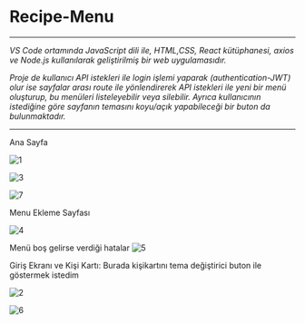 # Recipe-Menu
<hr/>
<i> VS Code ortamında JavaScript dili ile, HTML,CSS, React kütüphanesi, axios ve Node.js kullanılarak 
geliştirilmiş bir web uygulamasıdır. 

Proje de kullanıcı API istekleri ile login işlemi yaparak (authentication-JWT) olur ise sayfalar 
arası route ile yönlendirerek API istekleri ile yeni bir menü oluşturup, bu menüleri listeleyebilir veya 
silebilir. Ayrıca kullanıcının istediğine göre sayfanın temasını koyu/açık yapabileceği bir buton da 
bulunmaktadır.
</i> 
<hr/>
Ana Sayfa

![1](https://github.com/KartalEren/Recipe-Menu/assets/130454405/a2d8a559-bdd1-4596-857e-0cebd7568e29)


![3](https://github.com/KartalEren/Recipe-Menu/assets/130454405/0e288f24-ad38-46ac-81ed-fe825925a2e7)

![7](https://github.com/KartalEren/Recipe-Menu/assets/130454405/45cc6d15-ec9d-4c39-a97c-0c0ec4a551dd)

Menu Ekleme Sayfası

![4](https://github.com/KartalEren/Recipe-Menu/assets/130454405/c2e17171-09ab-460a-9adc-d7aa0c244f2c)

Menü boş gelirse verdiği hatalar
![5](https://github.com/KartalEren/Recipe-Menu/assets/130454405/a05310d4-76a8-4ae3-8225-a057f0e7b4ff)


Giriş Ekranı ve Kişi Kartı: Burada kişikartını tema değiştirici buton ile göstermek istedim

![2](https://github.com/KartalEren/Recipe-Menu/assets/130454405/d07a33af-f318-486d-98ff-96d85ff67a2e)

![6](https://github.com/KartalEren/Recipe-Menu/assets/130454405/0134694a-7c03-4f23-a17e-c892c872ec8d)

